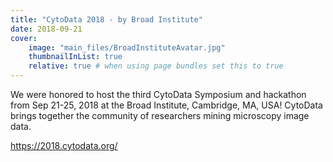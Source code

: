 ```yaml
---
title: "CytoData 2018 - by Broad Institute"
date: 2018-09-21
cover:
    image: "main_files/BroadInstituteAvatar.jpg"
    thumbnailInList: true
    relative: true # when using page bundles set this to true
---
```

We were honored to host the third CytoData Symposium and hackathon from Sep 21-25, 2018 at the Broad Institute, Cambridge, MA, USA! CytoData brings together the community of researchers mining microscopy image data.

https://2018.cytodata.org/
